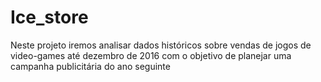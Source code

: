 # Ice_store
Neste projeto iremos analisar dados históricos sobre vendas de jogos de video-games até dezembro de 2016  com o objetivo de planejar uma campanha publicitária do ano seguinte
